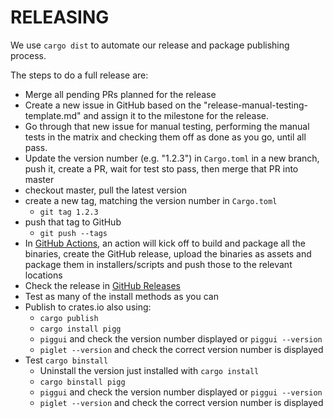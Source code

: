 # RELEASING

We use `cargo dist` to automate our release and package publishing process.

The steps to do a full release are:

- Merge all pending PRs planned for the release
- Create a new issue in GitHub based on the "release-manual-testing-template.md" and assign it to the milestone
  for the release.
- Go through that new issue for manual testing, performing the manual tests in the matrix and checking them
  off as done as you go, until all pass.
- Update the version number (e.g. "1.2.3") in `Cargo.toml` in a new branch, push it, create a PR,
  wait for test sto pass, then merge that PR into master
- checkout master, pull the latest version
- create a new tag, matching the version number in `Cargo.toml`
    - `git tag 1.2.3`
- push that tag to GitHub
    - `git push --tags`
- In [GitHub Actions](https://github.com/andrewdavidmackenzie/pigg/actions), an action will kick off to
  build and package all the binaries, create the GitHub release, upload the binaries
  as assets and package them in installers/scripts and push those to the relevant
  locations
- Check the release in [GitHub Releases](https://github.com/andrewdavidmackenzie/pigg/releases)
- Test as many of the install methods as you can
- Publish to crates.io also using:
    - `cargo publish`
    - `cargo install pigg`
    - `piggui` and check the version number displayed or `piggui --version`
    - `piglet --version` and check the correct version number is displayed
- Test `cargo binstall`
    - Uninstall the version just installed with `cargo install`
    - `cargo binstall pigg`
    - `piggui` and check the version number displayed or `piggui --version`
    - `piglet --version` and check the correct version number is displayed
  